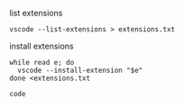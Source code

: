 list extensions 

```
vscode --list-extensions > extensions.txt
```

install extensions
```
while read e; do
  vscode --install-extension "$e"
done <extensions.txt

code 
```
